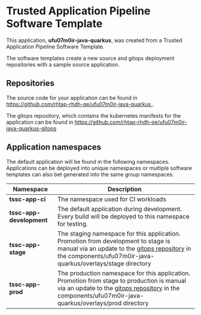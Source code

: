 # Trusted Application Pipeline Software Template

This application, **ufu07m0ir-java-quarkus**, was created from a Trusted Application Pipeline Software Template.

The software templates create a new source and gitops deployment repositories with a sample source application. 

## Repositories

The source code for your application can be found in [https://github.com/rhtap-rhdh-qe/ufu07m0ir-java-quarkus ](https://github.com/rhtap-rhdh-qe/ufu07m0ir-java-quarkus ).
 
The gitops repository, which contains the kubernetes manifests for the application can be found in 
[https://github.com/rhtap-rhdh-qe/ufu07m0ir-java-quarkus-gitops ](https://github.com/rhtap-rhdh-qe/ufu07m0ir-java-quarkus-gitops ) 

## Application namespaces 

The default application will be found in the following namespaces. Applications can be deployed into unique namespaces or multiple software templates can also bet generated into the same group namespaces.  

|  Namespace   |  Description   |  
| -------- | -------- |
| **tssc-app-ci** | The namespace used for CI workloads |
| **tssc-app-development** | The default application during development. Every build will be deployed to this namespace for testing. |
| **tssc-app-stage** | The staging namespace for this application. Promotion from development to stage is manual via an update to the [gitops repository](https://github.com/rhtap-rhdh-qe/ufu07m0ir-java-quarkus-gitops ) in the components/ufu07m0ir-java-quarkus/overlays/stage directory |
| **tssc-app-prod** | The production namespace for this application. Promotion from stage to production is manual via an update to the [gitops repository](https://github.com/rhtap-rhdh-qe/ufu07m0ir-java-quarkus-gitops ) in the components/ufu07m0ir-java-quarkus/overlays/prod directory |
